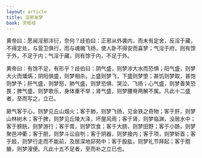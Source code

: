 ```yaml
---
layout: article
title: 淫邪发梦
book: 灵枢经
---
```


黄帝曰：愿闻淫邪泮衍，奈何？歧伯曰：正邪从外袭内，而未有定舍，反淫于藏，不得定处，与营卫俱行，而与魂魄飞扬，使人卧不得安而喜梦；气淫于府，则有馀于外，不足于内；气淫于藏，则有馀于内，不足于外。

黄帝曰：有馀不足，有形乎？歧伯曰：阴气盛，则梦涉大水而恐惧；阳气盛，则梦大火而燔焫；阴阳俱盛，则梦相杀。上盛则梦飞，下盛则梦堕；甚饥则梦取，甚饱则梦予；肝气盛，则梦怒，肺气盛，则梦恐惧、哭泣、飞扬；心气盛，则梦善笑恐畏；脾气盛，则梦歌乐，身体重不举；肾气盛，则梦腰脊两解不属。凡此十二盛者，至而写之，立已。

厥气客于心，则梦见丘山烟火；客于肺，则梦飞扬，见金铁之奇物；客于肝，则梦山林树木；客于脾，则梦见丘陵大泽，坏屋风雨；客于肾，则梦临渊，没居水中；客于膀胱，则梦游行；客于胃，则梦饮食；客于大肠，则梦田野；客于小肠，则梦聚邑冲衢；客于胆，则梦斗讼自刳；客于阴器，则梦接内；客于项，则梦斩首；客于胫，则梦行走而不能前，及居深地窌苑中；客于股肱，则梦礼节拜起；客于胞䐈，则梦溲便。凡此十五不足者，至而补之立已也。

